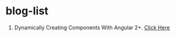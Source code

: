 # blog-list

1) Dynamically Creating Components With Angular 2+.  [Click Here](http://dynamic-component.surge.sh)
